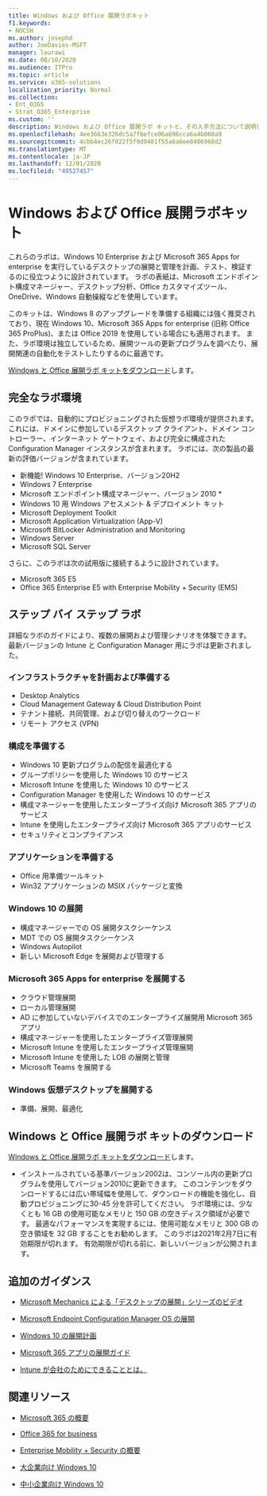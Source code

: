 ```yaml
---
title: Windows および Office 展開ラボキット
f1.keywords:
- NOCSH
ms.author: josephd
author: JoeDavies-MSFT
manager: laurawi
ms.date: 08/10/2020
ms.audience: ITPro
ms.topic: article
ms.service: o365-solutions
localization_priority: Normal
ms.collection:
- Ent_O365
- Strat_O365_Enterprise
ms.custom: ''
description: Windows および Office 展開ラボ キットと、その入手方法について説明します。
ms.openlocfilehash: 4ee3663e326dc5a7fbefce06a696cca6a4b060a9
ms.sourcegitcommit: 4cbb4ec26f022f5f9d9481f55a8a6ee8406968d2
ms.translationtype: MT
ms.contentlocale: ja-JP
ms.lasthandoff: 12/01/2020
ms.locfileid: "49527457"
---
```

# <a name="windows-and-office-deployment-lab-kit"></a>Windows および Office 展開ラボキット

これらのラボは、Windows 10 Enterprise および Microsoft 365 Apps for enterprise を実行しているデスクトップの展開と管理を計画、テスト、検証するのに役立つように設計されています。 ラボの表紙は、Microsoft エンドポイント構成マネージャー、デスクトップ分析、Office カスタマイズツール、OneDrive、Windows 自動操縦などを使用しています。

このキットは、Windows 8 のアップグレードを準備する組織には強く推奨されており、現在 Windows 10、Microsoft 365 Apps for enterprise (旧称 Office 365 ProPlus)、または Office 2019 を使用している場合にも適用されます。 また、ラボ環境は独立しているため、展開ツールの更新プログラムを調べたり、展開関連の自動化をテストしたりするのに最適です。

[Windows と Office 展開ラボ キットをダウンロード](https://www.microsoft.com/evalcenter/evaluate-lab-kit)します。

## <a name="a-complete-lab-environment"></a>完全なラボ環境

このラボでは、自動的にプロビジョニングされた仮想ラボ環境が提供されます。これには、ドメインに参加しているデスクトップ クライアント、ドメイン コントローラー、インターネット ゲートウェイ、および完全に構成された Configuration Manager インスタンスが含まれます。 ラボには、次の製品の最新の評価バージョンが含まれています。

  - 新機能! Windows 10 Enterprise、バージョン20H2
  - Windows 7 Enterprise
  - Microsoft エンドポイント構成マネージャー、バージョン 2010 *
  - Windows 10 用 Windows アセスメント & デプロイメント キット
  - Microsoft Deployment Toolkit
  - Microsoft Application Virtualization (App-V)
  - Microsoft BitLocker Administration and Monitoring 
  - Windows Server 
  - Microsoft SQL Server 

さらに、このラボは次の試用版に接続するように設計されています。 

  - Microsoft 365 E5
  - Office 365 Enterprise E5 with Enterprise Mobility + Security (EMS)

## <a name="step-by-step-labs"></a>ステップ バイ ステップ ラボ

詳細なラボのガイドにより、複数の展開および管理シナリオを体験できます。 最新バージョンの Intune と Configuration Manager 用にラボは更新されました。 

### <a name="plan-and-prepare-infrastructure"></a>インフラストラクチャを計画および準備する 
- Desktop Analytics 
- Cloud Management Gateway & Cloud Distribution Point 
- テナント接続、共同管理、および切り替えのワークロード  
- リモート アクセス (VPN) 

### <a name="prepare-configuration"></a>構成を準備する   
- Windows 10 更新プログラムの配信を最適化する   
- グループポリシーを使用した Windows 10 のサービス
- Microsoft Intune を使用した Windows 10 のサービス   
- Configuration Manager を使用した Windows 10 のサービス   
- 構成マネージャーを使用したエンタープライズ向け Microsoft 365 アプリのサービス   
- Intune を使用したエンタープライズ向け Microsoft 365 アプリのサービス  
- セキュリティとコンプライアンス   

### <a name="prepare-applications"></a>アプリケーションを準備する    
- Office 用準備ツールキット  
- Win32 アプリケーションの MSIX パッケージと変換   

### <a name="deploy-windows-10"></a>Windows 10 の展開   
- 構成マネージャーでの OS 展開タスクシーケンス
- MDT での OS 展開タスクシーケンス   
- Windows Autopilot
- 新しい Microsoft Edge を展開および管理する  

### <a name="deploy-microsoft-365-apps-for-enterprise"></a>Microsoft 365 Apps for enterprise を展開する    
- クラウド管理展開  
- ローカル管理展開    
- AD に参加していないデバイスでのエンタープライズ展開用 Microsoft 365 アプリ 
- 構成マネージャーを使用したエンタープライズ管理展開
- Microsoft Intune を使用したエンタープライズ管理展開  
- Microsoft Intune を使用した LOB の展開と管理
- Microsoft Teams を展開する

### <a name="deploy-windows-virtual-desktop"></a>Windows 仮想デスクトップを展開する  
- 準備、展開、最適化
 
## <a name="download-the-windows-and-office-deployment-lab-kit"></a>Windows と Office 展開ラボ キットのダウンロード

[Windows と Office 展開ラボ キットをダウンロード](https://www.microsoft.com/evalcenter/evaluate-lab-kit)します。

* インストールされている基準バージョン2002は、コンソール内の更新プログラムを使用してバージョン2010に更新できます。 このコンテンツをダウンロードするには広い帯域幅を使用して、ダウンロードの機能を強化し、自動プロビジョニングに30-45 分を許可してください。 ラボ環境には、少なくとも 16 GB の使用可能なメモリと 150 GB の空きディスク領域が必要です。 最適なパフォーマンスを実現するには、使用可能なメモリと 300 GB の空き領域を 32 GB することをお勧めします。 このラボは2021年2月7日に有効期限が切れます。 有効期限が切れる前に、新しいバージョンが公開されます。

## <a name="additional-guidance"></a>追加のガイダンス

  - [Microsoft Mechanics による「デスクトップの展開」シリーズのビデオ](https://www.aka.ms/watchhowtoshift)

  - [Microsoft Endpoint Configuration Manager OS の展開](https://docs.microsoft.com/mem/configmgr/osd/understand/introduction-to-operating-system-deployment)

  - [<span class="underline">Windows 10 の展開計画</span>](https://docs.microsoft.com/windows/deployment/planning/index)

  - [<span class="underline">Microsoft 365 アプリの展開ガイド</span>](https://docs.microsoft.com/deployoffice/deployment-guide-microsoft-365-apps)

  - [<span class="underline">Intune が会社のためにできることとは。</span>](https://docs.microsoft.com/intune/get-started-evaluation)

## <a name="related-resources"></a>関連リソース

  - [<span class="underline">Microsoft 365 の概要</span>](https://www.microsoft.com/microsoft-365/default.aspx)

  - [<span class="underline">Office 365 for business</span>](https://products.office.com/business/office)

  - [<span class="underline">Enterprise Mobility + Security の概要</span>](https://www.microsoft.com/cloud-platform/enterprise-mobility-security)

  - [<span class="underline">大企業向け Windows 10</span>](https://www.microsoft.com/WindowsForBusiness/windows-for-enterprise)

  - [<span class="underline">中小企業向け Windows 10</span>](https://www.microsoft.com/WindowsForBusiness/windows-for-small-business)
